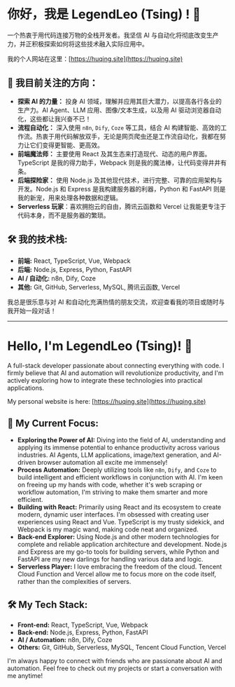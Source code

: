 # 你好，我是 LegendLeo (Tsing) ! 👋

一个热衷于用代码连接万物的全栈开发者。我坚信 AI 与自动化将彻底改变生产力，并正积极探索如何将这些技术融入实际应用中。

我的个人网站在这里：[https://huqing.site](https://huqing.site)

## 🚀 我目前关注的方向：

*   **探索 AI 的力量：** 投身 AI 领域，理解并应用其巨大潜力，以提高各行各业的生产力。AI Agent、LLM 应用、图像/文本生成，以及用 AI 驱动浏览器自动化，这些都让我兴奋不已！
*   **流程自动化：** 深入使用 `n8n`, `Dify`, `Coze` 等工具，结合 AI 构建智能、高效的工作流。热衷于用代码解放双手，无论是网页爬虫还是工作流自动化，我都在努力让它们变得更智能、更高效。
*   **前端魔法师：** 主要使用 React 及其生态来打造现代、动态的用户界面。TypeScript 是我的得力助手，Webpack 则是我的魔法棒，让代码变得井井有条。
*   **后端探险家：** 使用 Node.js 及其他现代技术，进行完整、可靠的应用架构与开发。Node.js 和 Express 是我构建服务器的利器，Python 和 FastAPI 则是我的新宠，用来处理各种数据和逻辑。
*   **Serverless 玩家**：喜欢拥抱云的自由，腾讯云函数和 Vercel 让我能更专注于代码本身，而不是服务器的繁琐。

## 🛠️ 我的技术栈:

*   **前端:** React, TypeScript, Vue, Webpack
*   **后端:** Node.js, Express, Python, FastAPI
*   **AI / 自动化:** n8n, Dify, Coze
*   **其他:** Git, GitHub, Serverless, MySQL, 腾讯云函数, Vercel

我总是很乐意与对 AI 和自动化充满热情的朋友交流，欢迎查看我的项目或随时与我开始一段对话！

---

# Hello, I'm LegendLeo (Tsing)! 👋

A full-stack developer passionate about connecting everything with code. I firmly believe that AI and automation will revolutionize productivity, and I'm actively exploring how to integrate these technologies into practical applications.

My personal website is here: [https://huqing.site](https://huqing.site)

## 🚀 My Current Focus:

*   **Exploring the Power of AI:** Diving into the field of AI, understanding and applying its immense potential to enhance productivity across various industries. AI Agents, LLM applications, image/text generation, and AI-driven browser automation all excite me immensely!
*   **Process Automation:** Deeply utilizing tools like `n8n`, `Dify`, and `Coze` to build intelligent and efficient workflows in conjunction with AI. I'm keen on freeing up my hands with code, whether it's web scraping or workflow automation, I'm striving to make them smarter and more efficient.
*   **Building with React:** Primarily using React and its ecosystem to create modern, dynamic user interfaces. I'm obsessed with creating user experiences using React and Vue. TypeScript is my trusty sidekick, and Webpack is my magic wand, making code neat and organized.
*   **Back-end Explorer:** Using Node.js and other modern technologies for complete and reliable application architecture and development. Node.js and Express are my go-to tools for building servers, while Python and FastAPI are my new darlings for handling various data and logic.
*   **Serverless Player:** I love embracing the freedom of the cloud. Tencent Cloud Function and Vercel allow me to focus more on the code itself, rather than the complexities of servers.

## 🛠️ My Tech Stack:

*   **Front-end:** React, TypeScript, Vue, Webpack
*   **Back-end:** Node.js, Express, Python, FastAPI
*   **AI / Automation:** n8n, Dify, Coze
*   **Others:** Git, GitHub, Serverless, MySQL, Tencent Cloud Function, Vercel

I'm always happy to connect with friends who are passionate about AI and automation. Feel free to check out my projects or start a conversation with me anytime!
